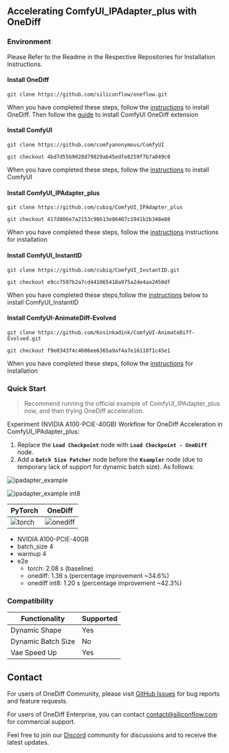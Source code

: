 ## Accelerating ComfyUI_IPAdapter_plus with OneDiff
### Environment
Please Refer to the Readme in the Respective Repositories for Installation Instructions.
#### Install OneDiff
```
git clone https://github.com/siliconflow/oneflow.git
```
When you have completed these steps, follow the [instructions](https://github.com/siliconflow/onediff/blob/0819aa41c8a910add96400265f3165f9d8d3634c/README.md?plain=1#L169) to install OneDiff.
Then follow the [guide](https://github.com/siliconflow/onediff/blob/0819aa41c8a910add96400265f3165f9d8d3634c/onediff_comfy_nodes/README.md?plain=1#L86) to install ComfyUI OneDiff extension

#### Install ComfyUI

```
git clone https://github.com/comfyanonymous/ComfyUI

git checkout 4bd7d55b9028d79829a645edfe8259f7b7a049c0
```
When you have completed these steps, follow the [instructions](https://github.com/comfyanonymous/ComfyUI/blob/58f8388020ba6ab5a913beb742a6312914d640b2/README.md?plain=1#L111) to install ComfyUI

#### Install ComfyUI_IPAdapter_plus

```
git clone https://github.com/cubiq/ComfyUI_IPAdapter_plus

git checkout 417d806e7a2153c98613e86407c1941b2b348e88
```
When you have completed these steps, follow the [instructions](https://github.com/cubiq/ComfyUI_IPAdapter_plus/blob/20125bf9394b1bc98ef3228277a31a3a52c72fc2/README.md?plain=1#L71) instructions for installation

#### Install ComfyUI_InstantID

```
git clone https://github.com/cubiq/ComfyUI_InstantID.git

git checkout e9cc7597b2a7cd441065418a975a2de4aa2450df
```
When you have completed these steps,follow the [instructions](https://github.com/cubiq/ComfyUI_InstantID/blob/d8c70a0cd8ce0d4d62e78653674320c9c3084ec1/README.md?plain=1#L51) below to install ComfyUI_InstantID

#### Install ComfyUI-AnimateDiff-Evolved

```
git clone https://github.com/Kosinkadink/ComfyUI-AnimateDiff-Evolved.git

git checkout f9e0343f4c4606ee6365a9af4a7e16118f1c45e1
```
When you have completed these steps, follow the [instructions](https://github.com/Kosinkadink/ComfyUI-AnimateDiff-Evolved/blob/07f1736813ba3e7ab93a8adf757448098d4b8783/README.md?plain=1#L25)  for installation

### Quick Start

> Recommend running the official example of ComfyUI_IPAdapter_plus now, and then trying OneDiff acceleration. 

Experiment (NVIDIA A100-PCIE-40GB) Workflow for OneDiff Acceleration in ComfyUI_IPAdapter_plus:

1. Replace the **`Load Checkpoint`** node with **`Load Checkpoint - OneDiff`** node. 
2. Add a **`Batch Size Patcher`** node before the **`Ksampler`** node (due to temporary lack of support for dynamic batch size).
As follows:

![ipadapter_example](https://github.com/siliconflow/onediff/assets/109639975/adb2df92-b0f0-4650-ae02-5fd458209b92)

![ipadapter_example int8](https://github.com/siliconflow/onediff/assets/109639975/009b2f84-37f2-4b29-a2be-d1091da00b98)

 | PyTorch                                                                                                | OneDiff                                                                                                  |
 | ------------------------------------------------------------------------------------------------------ | -------------------------------------------------------------------------------------------------------- |
 | ![torch](https://github.com/siliconflow/onediff/assets/109639975/b99838a6-2809-4e70-a4f2-966ba76c69d6) | ![onediff](https://github.com/siliconflow/onediff/assets/109639975/455741aa-d4e7-4b43-bfac-c5c52a66ac12) |

- NVIDIA A100-PCIE-40GB 
- batch_size 4
- warmup 4
- e2e
  - torch: 2.08 s (baseline)
  - onediff: 1.36 s (percentage improvement ~34.6%)
  - onediff int8: 1.20 s (percentage improvement ~42.3%) 


### Compatibility

| Functionality      | Supported |
| ------------------ | --------- |
| Dynamic Shape      | Yes       |
| Dynamic Batch Size | No        |
| Vae Speed Up       | Yes       |

## Contact

For users of OneDiff Community, please visit [GitHub Issues](https://github.com/siliconflow/onediff/issues) for bug reports and feature requests.

For users of OneDiff Enterprise, you can contact contact@siliconflow.com for commercial support.

Feel free to join our [Discord](https://discord.gg/RKJTjZMcPQ) community for discussions and to receive the latest updates.